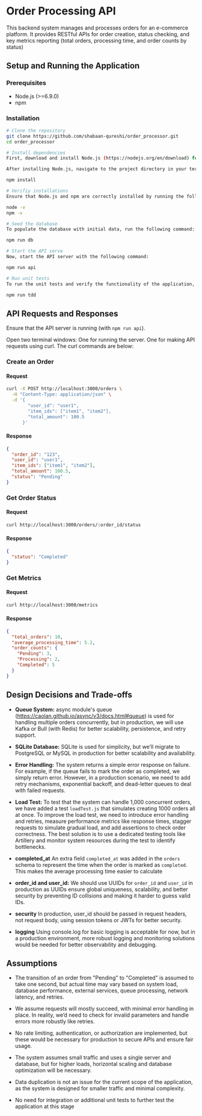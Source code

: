 # Order Processing API

This backend system manages and processes orders for an e-commerce platform. It provides RESTful APIs for order creation, status checking, and key metrics reporting (total orders, processing time, and order counts by status)

## Setup and Running the Application

### Prerequisites
- Node.js (>=6.9.0)
- npm

### Installation
```bash
# Clone the repository
git clone https://github.com/shabaan-qureshi/order_processor.git
cd order_processor

# Install dependencies
First, download and install Node.js (https://nodejs.org/en/download) for your operating system.

After installing Node.js, navigate to the project directory in your terminal and install the required dependencies:

npm install

# Verifiy installations
Ensure that Node.js and npm are correctly installed by running the following commands:

node -v
npm -v

# Seed the database
To populate the database with initial data, run the following command:

npm run db

# Start the API serve
Now, start the API server with the following command:

npm run api

# Run unit tests 
To run the unit tests and verify the functionality of the application, execute:

npm run tdd
```

## API Requests and Responses
Ensure that the API server is running (with `npm run api`).

Open two terminal windows:
One for running the server.
One for making API requests using curl. The curl commands are below:

### Create an Order
#### Request
```bash
curl -X POST http://localhost:3000/orders \
  -H "Content-Type: application/json" \
  -d '{
        "user_id": "user1",
        "item_ids": ["item1", "item2"],
        "total_amount": 100.5
      }'
```
#### Response
```json
{
  "order_id": "123",
  "user_id": "user1",
  "item_ids": ["item1", "item2"],
  "total_amount": 100.5,
  "status": "Pending"
}
```

### Get Order Status
#### Request
```bash
curl http://localhost:3000/orders/:order_id/status
```
#### Response
```json
{
  "status": "Completed"
}
```

### Get Metrics
#### Request
```bash
curl http://localhost:3000/metrics
```
#### Response
```json
{
  "total_orders": 10,
  "average_processing_time": 5.2,
  "order_counts": {
    "Pending": 3,
    "Processing": 2,
    "Completed": 5
  }
}
```

## Design Decisions and Trade-offs
- **Queue System:** async module's queue (https://caolan.github.io/async/v3/docs.html#queue) is used for handling multiple orders concurrently, but in production, we will use Kafka or Bull (with Redis) for better scalability, persistence, and retry support.

- **SQLite Database:** SQLite is used for simplicity, but we’ll migrate to PostgreSQL or MySQL in production for better scalability and availability.

- **Error Handling:** The system returns a simple error response on failure. For example, if the queue fails to mark the order as completed, we simply return error. However, in a production scenario, we need to add retry mechanisms, exponential backoff, and dead-letter queues to deal with failed requests.

- **Load Test:** To test that the system can handle 1,000 concurrent orders, we have added a test `loadTest.js` that simulates creating 1000 orders all at once. To improve the load test, we need to introduce error handling and retries, measure performance metrics like response times, stagger requests to simulate gradual load, and add assertions to check order correctness. The best solution is to use a dedicated testing tools like Artillery and monitor system resources during the test to identify bottlenecks.

- **completed_at** An extra field `completed_at` was added in the `orders` schema to represent the time when the order is marked as `completed`. This makes the average processing time easier to calculate

- **order_id and user_id:** We should use UUIDs for `order_id` and `user_id` in production as UUIDs ensure global uniqueness, scalability, and better security by preventing ID collisions and making it harder to guess valid IDs.

- **security** In production, user_id should be passed in request headers, not request body, using session tokens or JWTs for better security.

- **logging** Using console.log for basic logging is acceptable for now, but in a production environment, more robust logging and monitoring solutions would be needed for better observability and debugging.



## Assumptions
- The transition of an order from "Pending" to "Completed" is assumed to take one second, but actual time may vary based on system load, database performance, external services, queue processing, network latency, and retries.

- We assume requests will mostly succeed, with minimal error handling in place. In reality, we’d need to check for invalid parameters and handle errors more robustly like retries.

- No rate limiting, authentication, or authorization are implemented, but these would be necessary for production to secure APIs and ensure fair usage.

- The system assumes small traffic and uses a single server and database, but for higher loads, horizontal scaling and database optimization will be necessary.

- Data duplication is not an issue for the current scope of the application, as the system is designed for smaller traffic and minimal complexity.

- No need for integration or additional unit tests to further test the application at this stage




